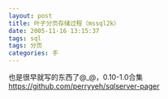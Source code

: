 ```yaml
---
layout: post
title: 叶子分页存储过程（mssql2k）
date: 2005-11-16 13:15:37
tags: sql
tags: 分页
categories: 手
---
```

也是很早就写的东西了@_@，0.10-1.0合集<https://github.com/perryyeh/sqlserver-pager>
